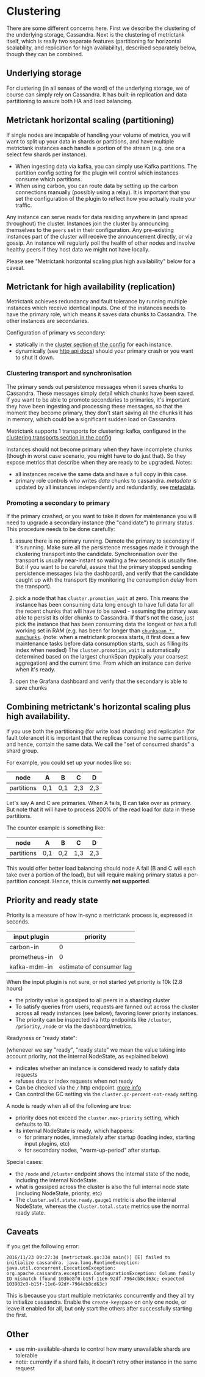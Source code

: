 # Clustering

There are some different concerns here.  First we describe the clustering of the underlying storage, Cassandra.
Next is the clustering of metrictank itself, which is really two separate features (partitioning for horizontal scalability, and replication for high availability),
described separately below, though they can be combined.

## Underlying storage

For clustering (in all senses of the word) of the underlying storage, we of course can simply rely on Cassandra. It has built-in replication and data partitioning to assure both HA and load balancing.

## Metrictank horizontal scaling (partitioning)

If single nodes are incapable of handling your volume of metrics, you will want to split up your data in shards or partitions, and have multiple metrictank instances each handle a portion of the stream (e.g. one or a select few shards per instance).

* When ingesting data via kafka, you can simply use Kafka partitions.  The partition config setting for the plugin will control which instances consume which partitions.
* When using carbon, you can route data by setting up the carbon connections manually (possibly using a relay). It is important that you set the configuration of the plugin to reflect how you actually route your traffic.

Any instance can serve reads for data residing anywhere in (and spread throughout) the cluster.
Instances join the cluster by announcing themselves to the `peers` set in their configuration.
Any pre-existing instances part of the cluster will receive the announcement directly, or via gossip.
An instance will regularly poll the health of other nodes and involve healthy peers if they host data we might not have locally.

Please see "Metrictank horizontal scaling plus high availability" below for a caveat.


## Metrictank for high availability (replication)

Metrictank achieves redundancy and fault tolerance by running multiple instances which receive identical inputs.
One of the instances needs to have the primary role, which means it saves data chunks to Cassandra.   The other instances are secondaries.

Configuration of primary vs secondary:

* statically in the [cluster section of the config](https://github.com/grafana/metrictank/blob/master/docs/config.md#clustering) for each instance.
* dynamically (see [http api docs](https://github.com/grafana/metrictank/blob/master/docs/http-api.md)) should your primary crash or you want to shut it down.

### Clustering transport and synchronisation

The primary sends out persistence messages when it saves chunks to Cassandra.  These messages simply detail which chunks have been saved.
If you want to be able to promote secondaries to primaries, it's important they have been ingesting and processing these messages, so that the moment they become primary,
they don't start saving all the chunks it has in memory, which could be a significant sudden load on Cassandra.

Metrictank supports 1 transports for clustering: kafka, configured in the [clustering transports section in the config](https://github.com/grafana/metrictank/blob/master/docs/config.md#clustering-transports)

Instances should not become primary when they have incomplete chunks (though in worst case scenario, you might
have to do just that).  So they expose metrics that describe when they are ready to be upgraded.
Notes:
* all instances receive the same data and have a full copy in this case.
* primary role controls who writes *data* chunks to cassandra. *metadata* is updated by all instances independently and redundantly, see [metadata](https://github.com/grafana/metrictank/blob/master/docs/metadata.md).

### Promoting a secondary to primary

If the primary crashed, or you want to take it down for maintenance you will need to upgrade a secondary instance (the "candidate") to primary status.
This procedure needs to be done carefully:

1) assure there is no primary running.  Demote the primary to secondary if it's running. Make sure all the persistence messages made it through the clustering transport into the 
candidate. Synchronisation over the transport is usually near-instant so waiting a few seconds is usually fine.  But if you want to be careful, assure that the primary stopped sending persistence messages (via the dashboard), and verify that the candidate caught up with the transport (by monitoring the consumption delay from the transport).

2) pick a node that has `cluster.promotion_wait` at zero.  This means the instance has been consuming data long enough to have full data for all the recent chunks that will have to be saved - assuming the primary was able to persist its older chunks to Cassandra.  If that's not the case, just pick the instance that has been consuming data the longest or has a full working set in RAM (e.g. has been for longer than [`chunkspan * numchunks`](https://github.com/grafana/metrictank/blob/master/docs/config.md#data).  (note: when a metrictank process starts, it first does a few maintenance tasks before data consumption starts, such as filling its index when needed)
The `cluster.promotion_wait` is automatically determined based on the largest chunkSpan (typically your coarsest aggregation) and the current time.  From which an instance can derive when it's ready.

3) open the Grafana dashboard and verify that the secondary is able to save chunks 

## Combining metrictank's horizontal scaling plus high availability.

If you use both the partitioning (for write load sharding) and replication (for fault tolerance) it is important that the replicas consume the same partitions, and hence, contain the same data.
We call the "set of consumed shards" a shard group.

For example, you could set up your nodes like so:

node       | A   | B   | C   | D   |
| -------- | --- | --- | --- | --- |
partitions | 0,1 | 0,1 | 2,3 | 2,3 |


Let's say A and C are primaries.  When A fails, B can take over as primary. But note that it will have to process 200% of the read load for data in these partitions.

The counter example is something like:

node       | A   | B   | C   | D   |
| -------- | --- | --- | --- | --- |
partitions | 0,1 | 0,2 | 1,3 | 2,3 |

This would offer better load balancing should node A fail (B and C will each take over a portion of the load), but will require making primary status a per-partition concept.
Hence, this is currently **not supported**.

## Priority and ready state

Priority is a measure of how in-sync a metrictank process is, expressed in seconds.

| input plugin  | priority                 |
| ------------- | ------------------------ |
| carbon-in     | 0                        |
| prometheus-in | 0                        |
| kafka-mdm-in  | estimate of consumer lag |

When the input plugin is not sure, or not started yet priority is 10k (2.8 hours)

* the priority value is gossiped to all peers in a sharding cluster
* To satisfy queries from users, requests are fanned out across the cluster across all ready instances (see below), favoring lower priority instances.
* The priority can be inspected via http endpoints like `/cluster`, `/priority`, `/node` or via the dashboard/metrics.

Readyness or "ready state":

(whenever we say "ready", "ready state" we mean the value taking into account priority, not the internal NodeState, as explained below)

* indicates whether an instance is considered ready to satisfy data requests
* refuses data or index requests when not ready
* Can be checked via the `/` http endpoint. [more info](http-api.md#get-app-status)
* Can control the GC setting via the `cluster.gc-percent-not-ready` setting.

A node is ready when all of the following are true:
* priority does not exceed the `cluster.max-priority` setting, which defaults to 10.
* its internal NodeState is ready, which happens:
  * for primary nodes, immediately after startup (loading index, starting input plugins, etc)
  * for secondary nodes, "warm-up-period" after startup.

Special cases:
* the `/node` and `/cluster` endpoint shows the internal state of the node, including the internal NodeState.
* what is gossiped across the cluster is also the full internal node state (including NodeState, priority, etc)
* The `cluster.self.state.ready.gauge1` metric is also the internal NodeState, whereas the `cluster.total.state` metrics use the normal ready state.

## Caveats

If you get the following error:
```
2016/11/23 09:27:34 [metrictank.go:334 main()] [E] failed to initialize cassandra. java.lang.RuntimeException: java.util.concurrent.ExecutionException: org.apache.cassandra.exceptions.ConfigurationException: Column family ID mismatch (found 103be8f0-b15f-11e6-92df-7964cb8cd63c; expected 103902c0-b15f-11e6-92df-7964cb8cd63c)
```

This is because you start multiple metrictanks concurrently and they all try to initialize cassandra.
Enable the `create-keyspace` on only one node, or leave it enabled for all, but only start the others after successfully starting the first.

## Other
- use min-available-shards to control how many unavailable shards are tolerable
- note: currently if a shard fails, it doesn't retry other instance in the same request
